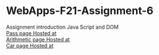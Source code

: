 # WebApps-F21-Assignment-6
Assignment introduction Java Script and DOM<br>
[Pass page Hosted at](https://44-563-webapps-f21.github.io/webapps-f21-assignment-6-shashidhar269/pass.html)<br>
[Arithmetic page Hosted at](https://44-563-webapps-f21.github.io/webapps-f21-assignment-6-shashidhar269/arithmetic.html)<br>
[Car page Hosted at](https://44-563-webapps-f21.github.io/webapps-f21-assignment-6-shashidhar269/car.html)